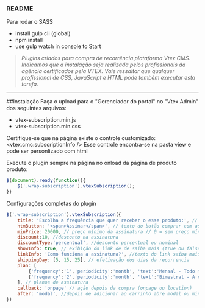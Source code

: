 ### README ###

Para rodar o SASS
* install gulp cli (global)
* npm install
* use gulp watch in console to Start


>*Plugins criados para compra de recorrência plataforma Vtex CMS. Indicamos que a instalação seja realizada pelos profissionais da agência certificados pela VTEX. Vale ressaltar que qualquer profissional de CSS, JavaScript e HTML pode também executar esta tarefa.*
----------

##Instalação
Faça o upload para o "Gerenciador do portal" no "Vtex Admin" dos seguintes arquivos:
* vtex-subscription.min.js
* vtex-subscription.min.css

Certifique-se que na página existe o controle customizado: <vtex.cmc:subscriptionInfo />
Esse controle encontra-se na pasta view e pode ser personlizado com html

Execute o plugin sempre na página no onload da página de produto produto:
```javascript
$(document).ready(function(){
	$('.wrap-subscription').vtexSubscription();
})
```

Configurações completas do plugin
```javascript
$('.wrap-subscription').vtexSubscription({
   	title: 'Escolha a frequência que quer receber o esse produto:', // titulo que antecede a escolha da frequencia
	htmButton: '<span>Assinar</span>', // texto do botão comprar com assinatura
	minPrice: 20000, // preço mínimo da assinatura // 0 = sem preço mínimo	
	discount:10, //desconto na assinatura
	discountType:'percentual', //desconto percentual ou nominal		
	showInfo: true, // exibição do link de de saiba mais (true ou false). *conteúdo no controle <vtex.cmc:subscriptionInfo />
	linkInfo: 'Como funciona a assinatura?', //texto do link saiba mais
	shippingDay: [5, 15, 25], // efetivação dos dias da recorrencia
	plan: [
		{'frequency':'1','periodicity':'month', 'text':'Mensal - Todo mês'},
		{'frequency':'2','periodicity':'month', 'text':'Bimestral - A cada 2 mêses'}
	], // planos de assinatura
	callback: 'onpage' // ação depois da compra (onpage ou location)
	after: 'modal', //depois de adicionar ao carrinho abre modal ou minicart
})
```